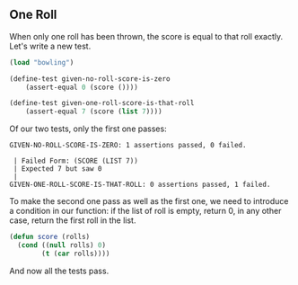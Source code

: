 ## One Roll

When only one roll has been thrown, the score is equal to that roll exactly. Let's write a new test.
```lisp
(load "bowling")

(define-test given-no-roll-score-is-zero
    (assert-equal 0 (score ())))

(define-test given-one-roll-score-is-that-roll
    (assert-equal 7 (score (list 7))))
```
Of our two tests, only the first one passes:
```
GIVEN-NO-ROLL-SCORE-IS-ZERO: 1 assertions passed, 0 failed.

 | Failed Form: (SCORE (LIST 7))
 | Expected 7 but saw 0
 |
GIVEN-ONE-ROLL-SCORE-IS-THAT-ROLL: 0 assertions passed, 1 failed.
```
To make the second one pass as well as the first one, we need to introduce a condition in our function: if the list of roll is empty, return 0, in any other case, return the first roll in the list.
```lisp
(defun score (rolls)
  (cond ((null rolls) 0)
        (t (car rolls))))
```
And now all the tests pass.
